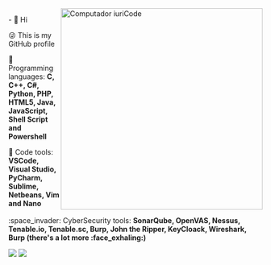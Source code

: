 <img src="https://raw.githubusercontent.com/MicaelliMedeiros/micaellimedeiros/master/image/computer-illustration.png" min-width="400px" max-width="400px" width="400px" align="right" alt="Computador iuriCode">

<p align="left">
- 👋 Hi

:stuck_out_tongue_winking_eye: This is my GitHub profile 
</p>

<p align="left">
  🦄 Programming languages: <strong>C, C++, C#, Python, PHP, HTML5, Java, JavaScript, Shell Script and Powershell</strong>
</p>

<p align="left">
  💼 Code tools: <strong> VSCode, Visual Studio, PyCharm, Sublime, Netbeans, Vim and Nano</strong><br><br>
 :space_invader: CyberSecurity tools: <strong> SonarQube, OpenVAS, Nessus, Tenable.io, Tenable.sc, Burp, John the Ripper, KeyCloack, Wireshark, Burp (there's a lot more :face_exhaling:)</strong>
</p>

<p align="left">

  <a href="https://www.linkedin.com/in/kau%C3%A3-morateli-4a6018a9/" alt="Linkedin">
  <img src="https://img.shields.io/badge/-Linkedin-0e76a8?style=flat-square&logo=Linkedin&logoColor=white&link=https://www.linkedin.com/in/kaua-morateli/" href="https://www.linkedin.com/in/kaua-morateli/"/></a>

  <a href="https://instagram.com/itskauamelo" alt="Instagram">
  <img src="https://img.shields.io/badge/-Instagram-DF0174?style=flat-square&labelColor=DF0174&logo=instagram&logoColor=white&link=https://instagram.com/itskauamelo" href="https://instagram.com/itskauamelo"/></a>
</p>  
